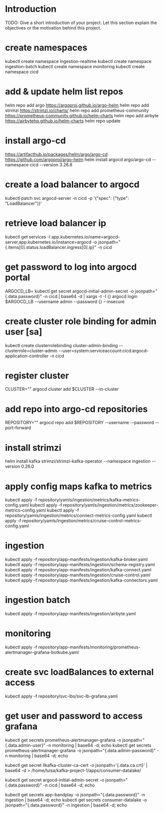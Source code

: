 # Introduction 
TODO: Give a short introduction of your project. Let this section explain the objectives or the motivation behind this project. 

# create namespaces
kubectl create namespace ingestion-realtime
kubectl create namespace ingestion-batch
kubectl create namespace monitoring
kubectl create namespace cicd

# add & update helm list repos
helm repo add argo https://argoproj.github.io/argo-helm
helm repo add strimzi https://strimzi.io/charts/
helm repo add prometheus-community https://prometheus-community.github.io/helm-charts
helm repo add airbyte https://airbytehq.github.io/helm-charts
helm repo update

# install argo-cd
https://artifacthub.io/packages/helm/argo/argo-cd
https://github.com/argoproj/argo-helm
helm install argocd argo/argo-cd --namespace cicd --version 3.26.8

# create a load balancer to argocd
kubectl patch svc argocd-server -n cicd -p '{"spec": {"type": "LoadBalancer"}}'

# retrieve load balancer ip
kubectl get services -l app.kubernetes.io/name=argocd-server,app.kubernetes.io/instance=argocd -o jsonpath="{.items[0].status.loadBalancer.ingress[0].ip}" -n cicd

# get password to log into argocd portal
ARGOCD_LB=<ip-adress>
kubectl get secret argocd-initial-admin-secret -o jsonpath="{.data.password}" -n cicd | base64 -d | xargs -t -I {} argocd login $ARGOCD_LB --username admin --password {} --insecure

# create cluster role binding for admin user [sa]
kubectl create clusterrolebinding cluster-admin-binding --clusterrole=cluster-admin --user=system:serviceaccount:cicd:argocd-application-controller -n cicd

# register cluster
CLUSTER=""
argocd cluster add $CLUSTER --in-cluster

# add repo into argo-cd repositories
REPOSITORY=""
argocd repo add $REPOSITORY --username <username> --password <password> --port-forward

# install strimzi
helm install kafka strimzi/strimzi-kafka-operator --namespace ingestion --version 0.26.0

# apply config maps kafka to metrics
kubectl apply -f repository/yamls/ingestion/metrics/kafka-metrics-config.yaml
kubectl apply -f repository/yamls/ingestion/metrics/zookeeper-metrics-config.yaml
kubectl apply -f repository/yamls/ingestion/metrics/connect-metrics-config.yaml
kubectl apply -f repository/yamls/ingestion/metrics/cruise-control-metrics-config.yaml

# ingestion
kubectl apply -f repository/app-manifests/ingestion/kafka-broker.yaml
kubectl apply -f repository/app-manifests/ingestion/schema-registry.yaml
kubectl apply -f repository/app-manifests/ingestion/kafka-connect.yaml
kubectl apply -f repository/app-manifests/ingestion/cruise-control.yaml
kubectl apply -f repository/app-manifests/ingestion/kafka-connectors.yaml

# ingestion batch
kubectl apply -f repository/app-manifests/ingestion/airbyte.yaml


# monitoring
kubectl apply -f repository/app-manifests/monitoring/prometheus-alertmanager-grafana-botkube.yaml

# create svc loadBalances to external access 
kubectl apply -f repository/svc-lbs/svc-lb-grafana.yaml

# get user and password to access grafana
kubectl get secrets prometheus-alertmanager-grafana -o jsonpath="{.data.admin-user}" -n monitoring | base64 -d; echo
kubectl get secrets prometheus-alertmanager-grafana -o jsonpath="{.data.admin-password}" -n monitoring | base64 -d; echo


kubectl get secret llkafka-cluster-ca-cert -o jsonpath='{.data.ca\.crt}' | base64 -d > /home/luisa/kafka-project-1/apps/consumer-datalake/

kubectl get secret argocd-initial-admin-secret -o jsonpath="{.data.password}" -n cicd | base64 -d; echo

kubectl get secrets app-bandplay -o jsonpath="{.data.password}" -n ingestion | base64 -d; echo
kubectl get secrets consumer-datalake -o jsonpath="{.data.password}" -n ingestion | base64 -d; echo



